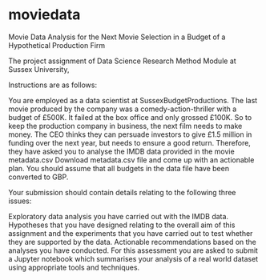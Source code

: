 # moviedata
Movie Data Analysis for the Next Movie Selection in a Budget of a Hypothetical Production Firm 

The project assignment of Data Science Research Method Module at Sussex University,

Instructions are as follows:

You are employed as a data scientist at SussexBudgetProductions. The last movie produced by the company was a comedy-action-thriller with a budget of £500K. It failed at the box office and only grossed £100K. So to keep the production company in business, the next film needs to make money. The CEO thinks they can persuade investors to give £1.5 million in funding over the next year, but needs to ensure a good return. Therefore, they have asked you to analyse the IMDB data provided in the movie metadata.csv Download metadata.csv file and come up with an actionable plan. You should assume that all budgets in the data file have been converted to GBP. 

Your submission should contain details relating to the following three issues:

Exploratory data analysis you have carried out with the IMDB data.
Hypotheses that you have designed relating to the overall aim of this assignment and the experiments that you have carried out to test whether they are supported by the data.
Actionable recommendations based on the analyses you have conducted.
For this assessment you are asked to submit a Jupyter notebook which summarises your analysis of a real world dataset using appropriate tools and techniques.
